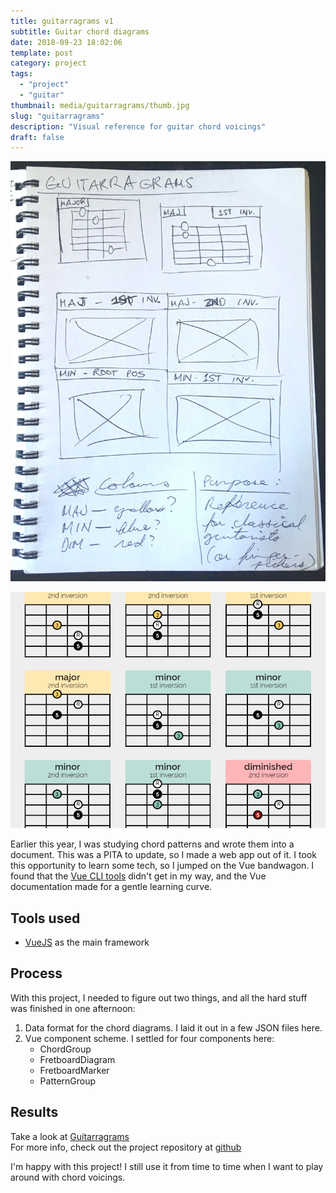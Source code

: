```yaml
---
title: guitarragrams v1
subtitle: Guitar chord diagrams
date: 2018-09-23 18:02:06
template: post
category: project
tags:
  - "project"
  - "guitar"
thumbnail: media/guitarragrams/thumb.jpg
slug: "guitarragrams"
description: "Visual reference for guitar chord voicings"
draft: false
---
```


![Main page sketch](./sketch-1.jpg)

![Main page result](./snapshot.png)

Earlier this year, I was studying chord patterns and wrote them into a document.
This was a PITA to update, so I made a web app out of it. I took this opportunity to learn some tech, so I jumped on the Vue bandwagon. I found that the [Vue CLI tools](https://cli.vuejs.org/guide/creating-a-project.html) didn't get in my way,
and the Vue documentation made for a gentle learning curve.

## Tools used

- [VueJS](https://vuejs.org/) as the main framework

## Process

With this project, I needed to figure out two things, and all the hard stuff was finished in one afternoon:

1. Data format for the chord diagrams. I laid it out in a few JSON files here.
1. Vue component scheme. I settled for four components here:
   - ChordGroup
   - FretboardDiagram
   - FretboardMarker
   - PatternGroup

## Results

Take a look at [Guitarragrams](https://rjsalvadorr.github.io/guitarragrams/)  
For more info, check out the project repository at [github](https://github.com/rjsalvadorr/guitarragrams)

I'm happy with this project! I still use it from time to time when I want to play around with chord voicings.
